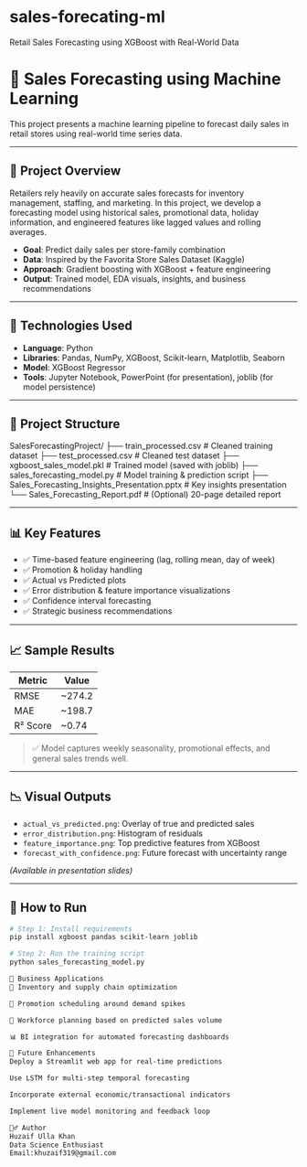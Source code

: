 # sales-forecating-ml
Retail Sales Forecasting using XGBoost with Real-World Data
# 🧠 Sales Forecasting using Machine Learning

This project presents a machine learning pipeline to forecast daily sales in retail stores using real-world time series data.

---

## 📌 Project Overview

Retailers rely heavily on accurate sales forecasts for inventory management, staffing, and marketing. In this project, we develop a forecasting model using historical sales, promotional data, holiday information, and engineered features like lagged values and rolling averages.

- **Goal**: Predict daily sales per store-family combination
- **Data**: Inspired by the Favorita Store Sales Dataset (Kaggle)
- **Approach**: Gradient boosting with XGBoost + feature engineering
- **Output**: Trained model, EDA visuals, insights, and business recommendations

---

## 🧪 Technologies Used

- **Language**: Python
- **Libraries**: Pandas, NumPy, XGBoost, Scikit-learn, Matplotlib, Seaborn
- **Model**: XGBoost Regressor
- **Tools**: Jupyter Notebook, PowerPoint (for presentation), joblib (for model persistence)

---

## 📁 Project Structure

SalesForecastingProject/
├── train_processed.csv # Cleaned training dataset
├── test_processed.csv # Cleaned test dataset
├── xgboost_sales_model.pkl # Trained model (saved with joblib)
├── sales_forecasting_model.py # Model training & prediction script
├── Sales_Forecasting_Insights_Presentation.pptx # Key insights presentation
└── Sales_Forecasting_Report.pdf # (Optional) 20-page detailed report


---

## 📊 Key Features

- ✅ Time-based feature engineering (lag, rolling mean, day of week)
- ✅ Promotion & holiday handling
- ✅ Actual vs Predicted plots
- ✅ Error distribution & feature importance visualizations
- ✅ Confidence interval forecasting
- ✅ Strategic business recommendations

---

## 📈 Sample Results

| Metric          | Value     |
|-----------------|-----------|
| RMSE            | ~274.2    |
| MAE             | ~198.7    |
| R² Score        | ~0.74     |

> ✅ Model captures weekly seasonality, promotional effects, and general sales trends well.

---

## 📉 Visual Outputs

- `actual_vs_predicted.png`: Overlay of true and predicted sales  
- `error_distribution.png`: Histogram of residuals  
- `feature_importance.png`: Top predictive features from XGBoost  
- `forecast_with_confidence.png`: Future forecast with uncertainty range  

*(Available in presentation slides)*

---

## 🚀 How to Run

```bash
# Step 1: Install requirements
pip install xgboost pandas scikit-learn joblib

# Step 2: Run the training script
python sales_forecasting_model.py

🧠 Business Applications
🔄 Inventory and supply chain optimization

🎯 Promotion scheduling around demand spikes

📅 Workforce planning based on predicted sales volume

📊 BI integration for automated forecasting dashboards

🔮 Future Enhancements
Deploy a Streamlit web app for real-time predictions

Use LSTM for multi-step temporal forecasting

Incorporate external economic/transactional indicators

Implement live model monitoring and feedback loop

🙋‍♂️ Author
Huzaif Ulla Khan
Data Science Enthusiast
Email:khuzaif319@gmail.com
